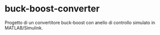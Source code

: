 # buck-boost-converter
Progetto di un convertitore buck-boost con anello di controllo simulato in MATLAB/Simulink.
